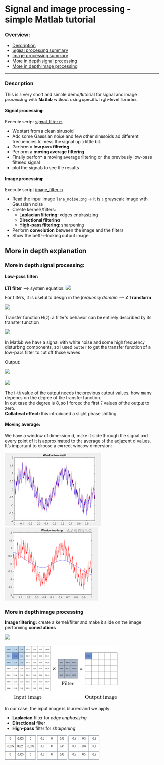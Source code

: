 # Signal and image processing - simple Matlab tutorial

### Overview:
- [Description](#description)
- [Signal processing summary](#signal-processing)
- [Image processing summary](#image-processing)
- [More in depth signal processing](#more-in-depth-signal-processing)
- [More in depth image processing](#more-in-depth-image-processing)
---

### Description
This is a very short and simple demo/tutorial for signal and image processing with **Matlab** without using specific high-level libraries

#### Signal processing:
Execute script [signal_filter.m](signal_filter.m)
- We start from a clean sinusoid
- Add some Gaussian noise and few other sinusoids ad different frequencies to mess the signal up a little bit.
- Perform a **low pass filtering**
- Perform a **moving average filtering**
- Finally perform a moving average filtering on the previously low-pass filtered signal
- plot the signals to see the results

#### Image processing:
Execute script [image_filter.m](image_filter.m)
- Read the input image `lena_noise.png` -> it is a grayscale image with Gaussian noise
- Create kernels/filters:
  - **Laplacian filtering:** edges enphasizing
  - **Directional filtering**
  - **High-pass filtering:** sharpening
- Perform **convolution** between the image and the filters
- Show the better-looking output image

## More in depth explanation
### More in depth signal processing:
#### Low-pass filter:
**LTI filter** --> system equation:
<img src="https://render.githubusercontent.com/render/math?math=\Large \Sigma_{i=0}^n a_i v[k-i] = \Sigma_{i=0}^n b_i u[k-i]"><br>

For filters, it is useful to design in the _frequency domain_ --> **Z Transform**

<img src="https://render.githubusercontent.com/render/math?math=\Large Y(z) = H(z)X(z)">

Transfer function H(z): a filter's behavior can be entirely described by its transfer function

<img src="https://render.githubusercontent.com/render/math?math=\Large H(z) = \frac{b_0%2B\Sigma_{j=1}^n b_j z^{-j}}{a_0%2B\Sigma_{k=1}^m a_k z^{-k}}"><br>

In Matlab we have a signal with white noise and some high frequency disturbing components, so I used `butter` to get the transfer function of a low-pass filter to cut off those waves

Output:

<img src="https://render.githubusercontent.com/render/math?math=\Large \Sigma_{k=0}^m a_k y[i-k] = \Sigma_{j=0}^n b_J x[i-j]"><br><br>
<img src="https://render.githubusercontent.com/render/math?math=\LARGE y[i] = \frac{(\Sigma_{j=0}^n b_j x[i-j])-(\Sigma_{k=1}^m a_k y[i-k])}{a_0}">

The i-th value of the output needs the previous output values, how many depends on the degree of the transfer function.<br>
In out case the degree is 8, so I forced the first 7 values of the output to zero.<br>
**Collateral effect:** this introduced a slight phase shifting

#### Moving average:
We have a window of dimension d, make it slide through the signal and every point of it is 	approximated to the average of the adjacent d values.<br>
It’s important to choose a correct window dimension:<br>
<div>
  <img src="assets/moving_average-too_small_window.png" height=240>
  <img src="assets/moving_average-too_large_window.png" height=240>
</div>

### More in depth image processing
**Image filtering:** create a kernel/filter and make it slide on the image performing **convolutions**

<img src="https://render.githubusercontent.com/render/math?math=\Large g(x,y) = \omega * f(x,y) = \Sigma_{s=-a}^a \Sigma_{t=-b}^b \omega(s,t) f(x-s,y-t)"><br><br>
<img src="assets/convolution.png" height=180>

In our case, the input image is blurred and we apply:
- **Laplacian** filter for _edge enphasizing_
- **Directional** filter
- **High-pass** filter for _sharpening_

<div>
  <img src="assets/laplacian_filter.png" height=80 width=100>
  <img src="assets/directional_filter.png" height=80 width=100>
  <img src="assets/high-pass_filter.png" height=80 width=100>
</div>
